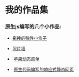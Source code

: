 # 我的作品集
### 原生js编写的几个小作品:
*  [拖拽的弹性小盒子](https://venchibai.github.io/myCases/CollidedSquare/index.html)<br>
*  [照片墙](https://venchibai.github.io/myCases/PhotoWall/index.html)<br>
*  [苹果动态菜单](https://venchibai.github.io/myCases/appleMenu/index.html)<br>

*  [原生代码编写的响应式静态网页](https://venchibai.github.io/myCases/mall-responsive/index.html)<br>
